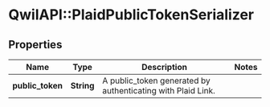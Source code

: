 # QwilAPI::PlaidPublicTokenSerializer

## Properties
Name | Type | Description | Notes
------------ | ------------- | ------------- | -------------
**public_token** | **String** | A public_token generated by authenticating with Plaid Link. | 



